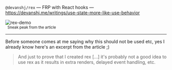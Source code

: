 `@devanshj/rex` — FRP with React hooks — https://devanshj.me/writings/use-state-more-like-use-behavior


![rex-demo](https://user-images.githubusercontent.com/30295578/151855750-64bcc022-a34b-4d9f-a05f-ff96bfcdc907.gif)<br/>
<sup>&nbsp;&nbsp;Sneak peak from the article</sup>


---

Before someone comes at me saying why this should not be used etc, yes I already know here's an excerpt from the article ;)

> And just to prove that I created rex [...] it's probably not a good idea to use rex as it results in extra renders, delayed event handling, etc.
  
